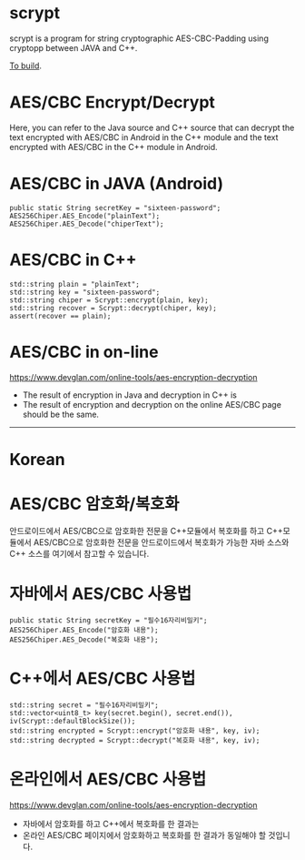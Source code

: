 # scrypt

scrypt is a program for string cryptographic AES-CBC-Padding using cryptopp between JAVA and C++.

[To build](https://github.com/ilshookim/scrypt/blob/master/Build.md).

# AES/CBC Encrypt/Decrypt

Here, you can refer to the Java source and C++ source that can decrypt the text encrypted with AES/CBC in Android in the C++ module and the text encrypted with AES/CBC in the C++ module in Android.

# AES/CBC in JAVA (Android)
~~~
public static String secretKey = "sixteen-password";
AES256Chiper.AES_Encode("plainText");
AES256Chiper.AES_Decode("chiperText");
~~~

# AES/CBC in C++
~~~
std::string plain = "plainText";
std::string key = "sixteen-password";
std::string chiper = Scrypt::encrypt(plain, key);
std::string recover = Scrypt::decrypt(chiper, key);
assert(recover == plain);
~~~

# AES/CBC in on-line

https://www.devglan.com/online-tools/aes-encryption-decryption

- The result of encryption in Java and decryption in C++ is
- The result of encryption and decryption on the online AES/CBC page should be the same.

---

# Korean

# AES/CBC 암호화/복호화
안드로이드에서 AES/CBC으로 암호화한 전문을 C++모듈에서 복호화를 하고
C++모듈에서 AES/CBC으로 암호화한 전문을 안드로이드에서 복호화가 가능한
자바 소스와 C++ 소스를 여기에서 참고할 수 있습니다.

# 자바에서 AES/CBC 사용법
~~~
public static String secretKey = "필수16자리비밀키";
AES256Chiper.AES_Encode("암호화 내용");
AES256Chiper.AES_Decode("복호화 내용");
~~~

# C++에서 AES/CBC 사용법
~~~
std::string secret = "필수16자리비밀키";
std::vector<uint8_t> key(secret.begin(), secret.end()), iv(Scrypt::defaultBlockSize());
std::string encrypted = Scrypt::encrypt("암호화 내용", key, iv);
std::string decrypted = Scrypt::decrypt("복호화 내용", key, iv);
~~~

# 온라인에서 AES/CBC 사용법
https://www.devglan.com/online-tools/aes-encryption-decryption
- 자바에서 암호화를 하고 C++에서 복호화를 한 결과는
- 온라인 AES/CBC 페이지에서 암호화하고 복호화를 한 결과가 동일해야 할 것입니다.
